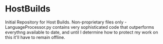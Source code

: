 # HostBuilds
Initial Repository for Host Builds.  Non-proprietary files only - LanguageProcessor.py contains very sophisticated code that outperforms everythng available to date, and until I determine how to protect my work on this it'll have to remain offline.
